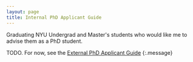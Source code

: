 ```yaml
---
layout: page
title: Internal PhD Applicant Guide
---
```


Graduating NYU Undergrad and Master's students who would like me to advise them as a PhD student.


TODO. For now, see the [External PhD Applicant Guide](../extern_phd_guide)
{:.message}


